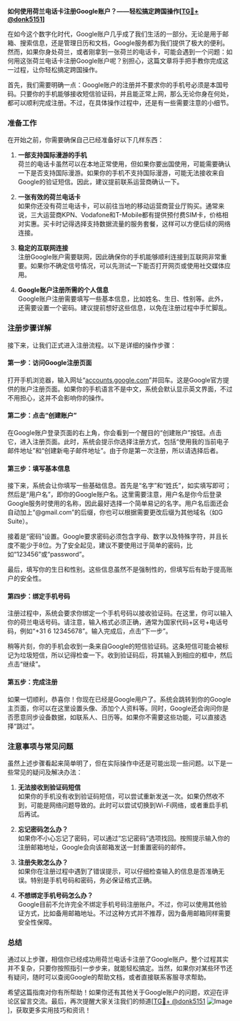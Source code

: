**如何使用荷兰电话卡注册Google账户？——轻松搞定跨国操作[[TG💪+ @donk5151](https://t.me/s/donk5151)]**

在如今这个数字化时代，Google账户几乎成了我们生活的一部分。无论是用于邮箱、搜索信息，还是管理日历和文档，Google服务都为我们提供了极大的便利。然而，如果你身处荷兰，或者刚拿到一张荷兰的电话卡，可能会遇到一个问题：如何用这张荷兰电话卡注册Google账户呢？别担心，这篇文章将手把手教你完成这一过程，让你轻松搞定跨国操作。

首先，我们需要明确一点：Google账户的注册并不要求你的手机号必须是本国号码。只要你的手机能够接收短信验证码，并且能正常上网，那么无论你身在何处，都可以顺利完成注册。不过，在具体操作过程中，还是有一些需要注意的小细节。

### 准备工作

在开始之前，你需要确保自己已经准备好以下几样东西：

1. **一部支持国际漫游的手机**  
   荷兰的电话卡虽然可以在本地正常使用，但如果你要出国使用，可能需要确认一下是否支持国际漫游。如果你的手机不支持国际漫游，可能无法接收来自Google的验证短信。因此，建议提前联系运营商确认一下。

2. **一张有效的荷兰电话卡**  
   如果你还没有荷兰电话卡，可以前往当地的移动运营商营业厅购买。通常来说，三大运营商KPN、Vodafone和T-Mobile都有提供预付费SIM卡，价格相对实惠。买卡时记得选择支持数据流量的服务套餐，这样可以方便后续的网络连接。

3. **稳定的互联网连接**  
   注册Google账户需要联网，因此确保你的手机能够顺利连接到互联网非常重要。如果你不确定信号情况，可以先测试一下能否打开网页或使用社交媒体应用。

4. **Google账户注册所需的个人信息**  
   Google账户注册需要填写一些基本信息，比如姓名、生日、性别等。此外，还需要设置一个密码。建议提前想好这些信息，以免在注册过程中手忙脚乱。

### 注册步骤详解

接下来，让我们正式进入注册流程。以下是详细的操作步骤：

#### 第一步：访问Google注册页面

打开手机浏览器，输入网址“[accounts.google.com](http://accounts.google.com)”并回车。这是Google官方提供的账户注册页面。如果你的手机语言不是中文，系统会默认显示英文界面，不过不用担心，这并不会影响你的操作。

#### 第二步：点击“创建账户”

在Google账户登录页面的右上角，你会看到一个醒目的“创建账户”按钮。点击它，进入注册页面。此时，系统会提示你选择注册方式，包括“使用我的当前电子邮件地址”和“创建新电子邮件地址”。由于你是第一次注册，所以请选择后者。

#### 第三步：填写基本信息

接下来，系统会让你填写一些基础信息。首先是“名字”和“姓氏”，如实填写即可；然后是“用户名”，即你的Google账户名。这里需要注意，用户名是你今后登录Google服务时使用的名称，因此最好选择一个简单易记的名字。用户名后面还会自动加上“@gmail.com”的后缀，你也可以根据需要更改后缀为其他域名（如G Suite）。

接着是“密码”设置。Google要求密码必须包含字母、数字以及特殊字符，并且长度不能少于8位。为了安全起见，建议不要使用过于简单的密码，比如“123456”或“password”。

最后，填写你的生日和性别。这些信息虽然不是强制性的，但填写后有助于提高账户的安全性。

#### 第四步：绑定手机号码

注册过程中，系统会要求你绑定一个手机号码以接收验证码。在这里，你可以输入你的荷兰电话号码。请注意，输入格式必须正确，通常为国家代码+区号+电话号码，例如“+31 6 12345678”。输入完成后，点击“下一步”。

稍等片刻，你的手机会收到一条来自Google的短信验证码。这条短信可能会被标记为垃圾短信，所以记得检查一下。收到验证码后，将其输入到相应的框中，然后点击“继续”。

#### 第五步：完成注册

如果一切顺利，恭喜你！你现在已经是Google用户了。系统会跳转到你的Google主页面，你可以在这里设置头像、添加个人资料等。同时，Google还会询问你是否愿意同步设备数据，如联系人、日历等。如果你不需要这些功能，可以直接选择“跳过”。

### 注意事项与常见问题

虽然上述步骤看起来简单明了，但在实际操作中还是可能出现一些问题。以下是一些常见的疑问及解决办法：

1. **无法接收到验证码短信**  
   如果你的手机没有收到验证码短信，可以尝试重新发送一次。如果仍然收不到，可能是网络问题导致的。此时可以尝试切换到Wi-Fi网络，或者重启手机后再试。

2. **忘记密码怎么办？**  
   如果你不小心忘记了密码，可以通过“忘记密码”选项找回。按照提示输入你的注册邮箱地址，Google会向该邮箱发送一封重置密码的邮件。

3. **注册失败怎么办？**  
   如果你在注册过程中遇到了错误提示，可以仔细检查输入的信息是否准确无误。特别是手机号码和密码，务必保证格式正确。

4. **不想绑定手机号码怎么办？**  
   Google目前不允许完全不绑定手机号码注册账户。不过，你可以使用其他验证方式，比如备用邮箱地址。不过这种方式并不推荐，因为备用邮箱同样需要安全性保障。

### 总结

通过以上步骤，相信你已经成功用荷兰电话卡注册了Google账户。整个过程其实并不复杂，只要你按照指引一步步来，就能轻松搞定。当然，如果你对某些环节还有疑问，随时可以查阅Google的帮助文档，或者直接联系客服寻求帮助。

希望这篇指南对你有所帮助！如果你还有其他关于Google账户的问题，欢迎在评论区留言交流。最后，再次提醒大家关注我们的频道[[TG💪+ @donk5151](https://t.me/s/donk5151) ![Image](https://i.postimg.cc/rwNCRYN7/Snipaste-2025-04-30-17-27-05.png)]，获取更多实用技巧和资讯！